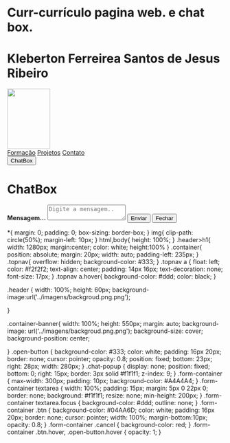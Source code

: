 # Curr-currículo pagina web. e chat box.
<!doctype html>
<!DOCTYPE html>
<html>
<head>
	<title>Curriculo</title>
	<link rel="stylesheet" type="text/css" href="css/style.css"/>

  <meta name="viewport" content="width=device-widht, initial-scale=1.0, maximun-scale=1.0">
	<meta charset="utf-8/">
  <style type="text/css">
  </style>
</head>
<body>
  <div class="header">
      <h1>Kleberton Ferreirea Santos de Jesus Ribeiro</h1>
	 <div class="center">
    <img src="imagens/foto.jpg" width="100" height="140">
     </div><!--center-->
  </div><!--header-->
  <div class="container-banner">
  	 <div class="center">
       <div class="menu">
          <div class="container">
            <div class="topnav">
              <a href="#formacao">Formação</a>
              <a href="#projetos">Projetos</a>
              <a href="#contato">Contato</a>
            </div>
          </div>
       </div>
         <div>
            <button class="open-button" onclick="openForm()">ChatBox</button>
         </div>
       <div class="chat-popup" id="myForm">
          <form action="/action_page.php" class="form-container">
             <h1>ChatBox</h1>
             <label for="msg"><b>Mensagem...</b></label>
             <textarea placeholder="Digite a mensagem.." name="msg" required></textarea>
             <button type="submit" class="btn">Enviar</button>
             <button type="button" class="btn cancel" onclick="closeForm()">Fechar</button>
          </form>
      </div>
 <script>
    function openForm() {
    document.getElementById("myForm").style.display = "block";
   }

   function closeForm() {
   document.getElementById("myForm").style.display = "none";
   }
</script>
  	 	</div><!--form-->
  	</div><!--center--> 		
  </div><!--container-banner-->
</body>
</html>
*{
	margin: 0;
	padding: 0;
	box-sizing: border-box;
}
img{
	clip-path: circle(50%);
	margin-left: 10px;
}
html,body{
	height: 100%;
}
.header>h1{
	width: 1280px;
	margin:center;
	color: white;
	height:100%
}
.container{
	position: absolute;
	margin: 20px;
	width: auto;
	padding-left: 235px;
}
.topnav{
	overflow: hidden;
	background-color: #333;
}
.topnav a {
	float: left;
	color: #f2f2f2;
	text-align: center;
	padding: 14px 16px;
	text-decoration: none;
	font-size: 17px;
}
.topnav a.hover{
	background-color: #ddd;
	color: black;
}

.header {
	width: 100%;
	height: 60px;
	background-image:url('../imagens/backgroud.png.png');

}

.container-banner{
	width: 100%;
	height: 550px;
	margin: auto;
	background-image: url('../imagens/backgroud.png.png');
	background-size: cover;
	background-position: center;

}
.open-button {
  background-color: #333;
  color: white;
  padding: 16px 20px;
  border: none;
  cursor: pointer;
  opacity: 0.8;
  position: fixed;
  bottom: 23px;
  right: 28px;
  width: 280px;
}
.chat-popup {
  display: none;
  position: fixed;
  bottom: 0;
  right: 15px;
  border: 3px solid #f1f1f1;
  z-index: 9;
}
.form-container {
  max-width: 300px;
  padding: 10px;
  background-color: #A4A4A4;
}
.form-container textarea {
  width: 100%;
  padding: 15px;
  margin: 5px 0 22px 0;
  border: none;
  background: #f1f1f1;
  resize: none;
  min-height: 200px;
}
.form-container textarea.focus {
  background-color: #ddd;
  outline: none;
}
.form-container .btn {
  background-color: #04AA6D;
  color: white;
  padding: 16px 20px;
  border: none;
  cursor: pointer;
  width: 100%;
  margin-bottom:10px;
  opacity: 0.8;
}
.form-container .cancel {
  background-color: red;
}
.form-container .btn.hover, .open-button.hover {
  opacity: 1;
}
